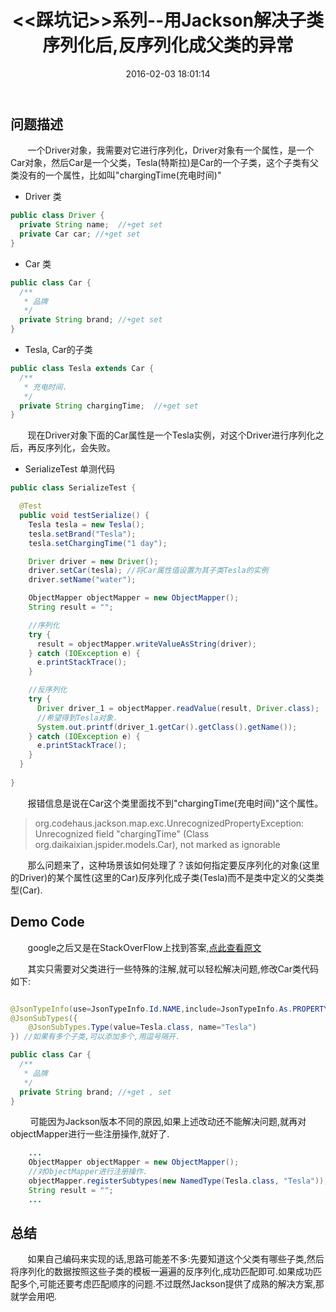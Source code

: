 ﻿---
title: '<<踩坑记>>系列--用Jackson解决子类序列化后,反序列化成父类的异常'
date: 2016-02-03 18:01:14
categories: 踩坑记
tags:
 - Jackson
 - 序列化 
 - 反序列化

---

## 问题描述 ##

&#160; &#160; &#160; &#160;一个Driver对象，我需要对它进行序列化，Driver对象有一个属性，是一个Car对象，然后Car是一个父类，Tesla(特斯拉)是Car的一个子类，这个子类有父类没有的一个属性，比如叫"chargingTime(充电时间)"

 - Driver 类

```java
public class Driver {
  private String name;  //+get set
  private Car car; //+get set
}

```

 - Car 类
 
```java
public class Car {
  /**
   * 品牌
   */
  private String brand; //+get set
}
```

 - Tesla, Car的子类

```java
public class Tesla extends Car {
  /**
   * 充电时间.
   */
  private String chargingTime;  //+get set
}
```
&#160; &#160; &#160; &#160;现在Driver对象下面的Car属性是一个Tesla实例，对这个Driver进行序列化之后，再反序列化，会失败。

 - SerializeTest 单测代码

```java
public class SerializeTest {

  @Test
  public void testSerialize() {
    Tesla tesla = new Tesla();
    tesla.setBrand("Tesla");
    tesla.setChargingTime("1 day");

    Driver driver = new Driver();
    driver.setCar(tesla); //将Car属性值设置为其子类Tesla的实例
    driver.setName("water");

    ObjectMapper objectMapper = new ObjectMapper();
    String result = "";

    //序列化
    try {
      result = objectMapper.writeValueAsString(driver);
    } catch (IOException e) {
      e.printStackTrace();
    }

    //反序列化
    try {
      Driver driver_1 = objectMapper.readValue(result, Driver.class);
      //希望得到Tesla对象.
      System.out.printf(driver_1.getCar().getClass().getName());
    } catch (IOException e) {
      e.printStackTrace();
    }
  }
  
}

```

&#160; &#160; &#160; &#160;报错信息是说在Car这个类里面找不到"chargingTime(充电时间)"这个属性。

> org.codehaus.jackson.map.exc.UnrecognizedPropertyException: Unrecognized field "chargingTime" (Class org.daikaixian.jspider.models.Car), not marked as ignorable

&#160; &#160; &#160; &#160;那么问题来了，这种场景该如何处理了？该如何指定要反序列化的对象(这里的Driver)的某个属性(这里的Car)反序列化成子类(Tesla)而不是类中定义的父类类型(Car).

## Demo Code ##
&#160; &#160; &#160; &#160;google之后又是在StackOverFlow上找到答案,[点此查看原文][1]

&#160; &#160; &#160; &#160;其实只需要对父类进行一些特殊的注解,就可以轻松解决问题,修改Car类代码如下:

```java

@JsonTypeInfo(use=JsonTypeInfo.Id.NAME,include=JsonTypeInfo.As.PROPERTY, property="@type")
@JsonSubTypes({
    @JsonSubTypes.Type(value=Tesla.class, name="Tesla") 
}) //如果有多个子类,可以添加多个,用逗号隔开.

public class Car {
  /**
   * 品牌
   */
  private String brand; //+get , set
}

```
&#160; &#160; &#160; &#160;
可能因为Jackson版本不同的原因,如果上述改动还不能解决问题,就再对objectMapper进行一些注册操作,就好了.

```java
    ...
    ObjectMapper objectMapper = new ObjectMapper();
    //对ObjectMapper进行注册操作.
    objectMapper.registerSubtypes(new NamedType(Tesla.class, "Tesla"));
    String result = "";
    ...
```

## 总结 ##
&#160; &#160; &#160; &#160;如果自己编码来实现的话,思路可能差不多:先要知道这个父类有哪些子类,然后将序列化的数据按照这些子类的模板一遍遍的反序列化,成功匹配即可.如果成功匹配多个,可能还要考虑匹配顺序的问题.不过既然Jackson提供了成熟的解决方案,那就学会用吧.

 
 
  [1]: https://stackoverflow.com/questions/10329706/json-deserialization-into-another-class-hierarchy-using-jackson
